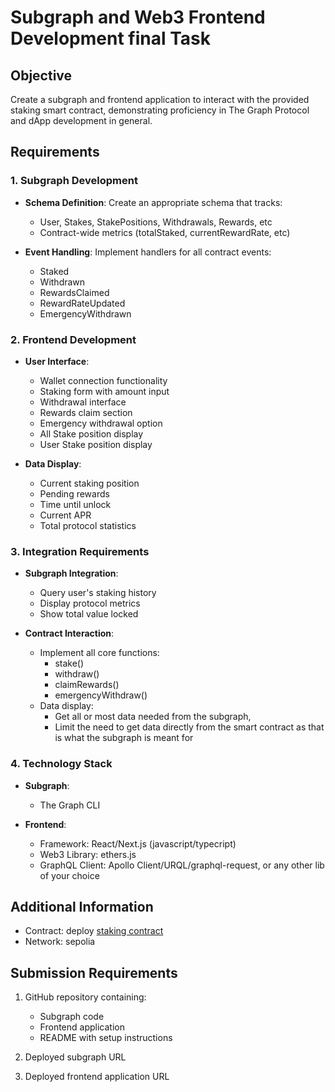 # Subgraph and Web3 Frontend Development final Task

## Objective

Create a subgraph and frontend application to interact with the provided staking smart contract, demonstrating proficiency in The Graph Protocol and dApp development in general.

## Requirements

### 1. Subgraph Development

-   **Schema Definition**: Create an appropriate schema that tracks:

    -   User, Stakes, StakePositions, Withdrawals, Rewards, etc
    -   Contract-wide metrics (totalStaked, currentRewardRate, etc)

-   **Event Handling**: Implement handlers for all contract events:
    -   Staked
    -   Withdrawn
    -   RewardsClaimed
    -   RewardRateUpdated
    -   EmergencyWithdrawn

### 2. Frontend Development

-   **User Interface**:

    -   Wallet connection functionality
    -   Staking form with amount input
    -   Withdrawal interface
    -   Rewards claim section
    -   Emergency withdrawal option
    -   All Stake position display
    -   User Stake position display

-   **Data Display**:
    -   Current staking position
    -   Pending rewards
    -   Time until unlock
    -   Current APR
    -   Total protocol statistics

### 3. Integration Requirements

-   **Subgraph Integration**:

    -   Query user's staking history
    -   Display protocol metrics
    -   Show total value locked

-   **Contract Interaction**:
    -   Implement all core functions:
        -   stake()
        -   withdraw()
        -   claimRewards()
        -   emergencyWithdraw()
    -   Data display:
        -   Get all or most data needed from the subgraph,
        -   Limit the need to get data directly from the smart contract as that is what the subgraph is meant for

### 4. Technology Stack

-   **Subgraph**:

    -   The Graph CLI

-   **Frontend**:
    -   Framework: React/Next.js (javascript/typecript)
    -   Web3 Library: ethers.js
    -   GraphQL Client: Apollo Client/URQL/graphql-request, or any other lib of your choice

## Additional Information

-   Contract: deploy [staking contract](https://github.com/Timidan/Staking/)
-   Network: sepolia

## Submission Requirements

1. GitHub repository containing:

    - Subgraph code
    - Frontend application
    - README with setup instructions

2. Deployed subgraph URL

3. Deployed frontend application URL
